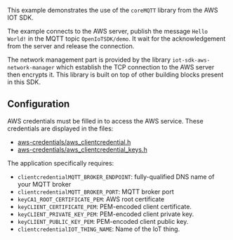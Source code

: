 This example demonstrates the use of the `coreMQTT` library from the AWS IOT SDK.

The example connects to the AWS server, publish the message `Hello World!` in the
MQTT topic `OpenIoTSDK/demo`. It wait for the acknowledgement from the server and
release the connection.

The network management part is provided by the library `iot-sdk-aws-network-manager`
which establish the TCP connection to the AWS server then encrypts it. This library
is built on top of other building blocks present in this SDK.

## Configuration

AWS credentials must be filled in to access the AWS service.
These credentials are displayed in the files:
- [aws-credentials/aws_clientcredential.h](aws-credentials/aws_clientcredential.h)
- [aws-credentials/aws_clientcredential_keys.h](aws-credentials/aws_clientcredential_keys.h)

The application specifically requires:
- `clientcredentialMQTT_BROKER_ENDPOINT`: fully-qualified DNS name of your MQTT broker
- `clientcredentialMQTT_BROKER_PORT`: MQTT broker port
- `keyCA1_ROOT_CERTIFICATE_PEM`: AWS root certificate
- `keyCLIENT_CERTIFICATE_PEM`: PEM-encoded client certificate.
- `keyCLIENT_PRIVATE_KEY_PEM`: PEM-encoded client private key.
- `keyCLIENT_PUBLIC_KEY_PEM`: PEM-encoded client public key.
- `clientcredentialIOT_THING_NAME`: Name of the IoT thing.
